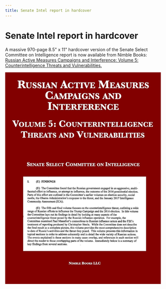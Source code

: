 ```yaml
---
title: Senate Intel report in hardcover
---
```


# Senate Intel report in hardcover

A massive 970-page 8.5" x 11" hardcover version of the Senate Select Committee on Intelligence report is now available from Nimble Books: [Russian Active Measures Campaigns and Interference: Volume 5: Counterintelligence Threats and Vulnerabilities.](https://amzn.to/3lAL0ry)

![SCSI Russia report front cover](/assets/images/71hsgrJgFQL.jpg)
